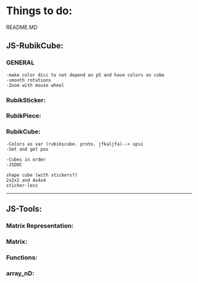 # Things to do:

README.MD

## JS-RubikCube:

### GENERAL
    -make color dicc to not depend on p5 and have colors on cube
    -smooth rotations
    -Zoom with mouse wheel

### RubikSticker:
    
### RubikPiece:

### RubikCube:

    -Colors as var (rubikscube. proto. jfkaljfa)--> upsi
    -Set and get pos

    -Cubes in order
    -JSDOC

    shape cube (with stickers?)
    2x2x2 and 4x4x4
    sticker-less



-------------------------------------------------------------------------------------
## JS-Tools:

### Matrix Representation:

### Matrix:

### Functions:

### array_nD:
